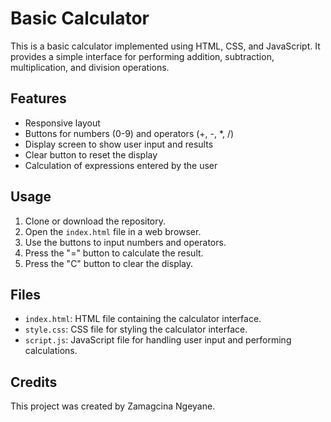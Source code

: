 # Basic Calculator

This is a basic calculator implemented using HTML, CSS, and JavaScript. It provides a simple interface for performing addition, subtraction, multiplication, and division operations.

## Features

- Responsive layout
- Buttons for numbers (0-9) and operators (+, -, *, /)
- Display screen to show user input and results
- Clear button to reset the display
- Calculation of expressions entered by the user

## Usage

1. Clone or download the repository.
2. Open the `index.html` file in a web browser.
3. Use the buttons to input numbers and operators.
4. Press the "=" button to calculate the result.
5. Press the "C" button to clear the display.

## Files

- `index.html`: HTML file containing the calculator interface.
- `style.css`: CSS file for styling the calculator interface.
- `script.js`: JavaScript file for handling user input and performing calculations.

## Credits

This project was created by Zamagcina Ngeyane.

